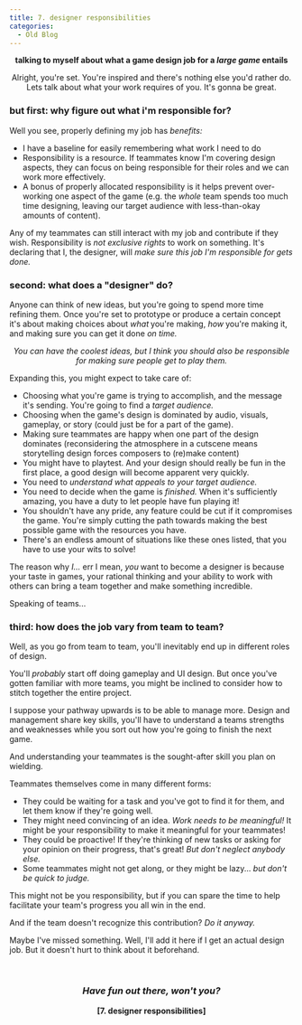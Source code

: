 ```yaml
---
title: 7. designer responsibilities
categories:
  - Old Blog
---
```

<p style="text-align:center;"><strong>talking to myself about what a game design job for a <em>large game</em> entails</strong></p>
<p style="text-align:center;">Alright, you're set. You're inspired and there's nothing else you'd rather do.
Lets talk about what your work requires of you. It's gonna be great.</p>

<h3><strong>but first: why figure out what i'm responsible for?</strong></h3>
Well you see, properly defining my job has <em>benefits:</em>
<ul>
	<li>I have a baseline for easily remembering what work I need to do</li>
	<li>Responsibility is a resource. If teammates know I'm covering design aspects, they can focus on being responsible for their roles and we can work more effectively.</li>
	<li>A bonus of properly allocated responsibility is it helps prevent over-working one aspect of the game (e.g. the <em>whole</em> team spends too much time designing, leaving our target audience with less-than-okay amounts of content).</li>
</ul>
Any of my teammates can still interact with my job and contribute if they wish. Responsibility is <em>not exclusive rights</em> to work on something. It's declaring that I, the designer, will <em>make sure this job I'm responsible for gets done.</em>
<h3><strong>second: what does a "designer" do?</strong></h3>
<!--more-->

Anyone can think of new ideas, but you're going to spend more time refining them. Once you're set to prototype or produce a certain concept it's about making choices about <em>what</em><strong> </strong>you're making, <em>how</em><strong> </strong>you're making it, and making sure you can get it done <em>on time.</em>
<p style="text-align:center;"><em>You can have the coolest ideas, but I think you should also be responsible for making sure people get to play them.</em></p>
Expanding this, you might expect to take care of:
<ul>
	<li>Choosing what you're game is trying to accomplish, and the message it's sending. You're going to find a <em>target audience.</em></li>
	<li>Choosing when the game's design is dominated by audio, visuals, gameplay, or story (could just be for a part of the game).</li>
	<li>Making sure teammates are happy when one part of the design dominates (reconsidering the atmosphere in a cutscene means storytelling design forces composers to (re)make content)</li>
	<li>You might have to playtest. And your design should really be fun in the first place, a good design will become apparent very quickly.</li>
	<li>You need to <em>understand what appeals to your target audience.</em></li>
	<li>You need to decide when the game is <em>finished.</em> When it's sufficiently amazing, you have a duty to let people have fun playing it!</li>
	<li>You shouldn't have any pride, any feature could be cut if it compromises the game. You're simply cutting the path towards making the best possible game with the resources you have.</li>
	<li>There's an endless amount of situations like these ones listed, that you have to use your wits to solve!</li>
</ul>
The reason why <em>I...</em> err I mean, <em>you</em><strong> </strong>want to become a designer is because your taste in games, your rational thinking and your ability to work with others can bring a team together and make something incredible.

Speaking of teams...
<h3><strong>third: how does the job vary from team to team?</strong></h3>
Well, as you go from team to team, you'll inevitably end up in different roles of design.

You'll <em>probably </em>start off doing gameplay and UI design. But once you've gotten familiar with more teams, you might be inclined to consider how to stitch together the entire project.

I suppose your pathway upwards is to be able to manage more. Design and management share key skills, you'll have to understand a teams strengths and weaknesses while you sort out how you're going to finish the next game.

And understanding your teammates is the sought-after skill you plan on wielding.

Teammates themselves come in many different forms:
<ul>
	<li>They could be waiting for a task and you've got to find it for them, and let them know if they're going well.</li>
	<li>They might need convincing of an idea. <em>Work needs to be meaningful!</em> It might be your responsibility to make it meaningful for your teammates!</li>
	<li>They could be proactive! If they're thinking of new tasks or asking for your opinion on their progress, that's great! <em>But don't neglect anybody else.</em></li>
	<li>Some teammates might not get along, or they might be lazy... <em>but don't be quick to judge.</em></li>
</ul>
This might not be you responsibility, but if you can spare the time to help facilitate your team's progress you all win in the end.

And if the team doesn't recognize this contribution? <em>Do it anyway. </em>

Maybe I've missed something. Well, I'll add it here if I get an actual design job. But it doesn't hurt to think about it beforehand.

&nbsp;
<h3 style="text-align:center;"><em><strong>Have fun out there, won't you?</strong></em></h3>
<p style="text-align:center;"><strong>[7. designer responsibilities]</strong></p>
&nbsp;
